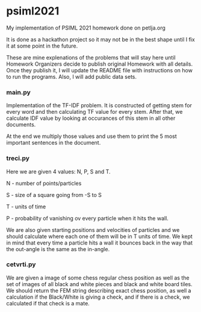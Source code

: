 # psiml2021

My implementation of PSIML 2021 homework done on petlja.org

It is done as a hackathon project so it may not be in the best shape until I fix it at some point in the future.

These are mine explenations of the problems that will stay here until Homework Organizers decide to publish original Homework with all details.
Once they publish it, I will update the README file with instructions on how to run the programs. Also, I will add public data sets.

### main.py

Implementation of the TF-IDF problem. It is constructed of getting stem for every word and then calculating TF value for every stem.
After that, we calculate IDF value by looking at occurances of this stem in all other documents.

At the end we multiply those values and use them to print the 5 most important sentences in the document.


### treci.py

Here we are given 4 values: N, P, S and T.


N - number of points/particles

S - size of a square going from -S to S

T - units of time

P - probability of vanishing ov every particle when it hits the wall.

We are also given starting positions and velocities of particles and we should calculate where each one of them will be in T units of time.
We kept in mind that every time a particle hits a wall it bounces back in the way that the out-angle is the same as the in-angle.

### cetvrti.py

We are given a image of some chess regular chess position as well as the set of images of all black and white pieces and black and white board tiles.
We should return the FEM string describing exact chess position, as well a calculation if the Black/White is giving a check, and if there is a check, 
we calculated if that check is a mate. 
